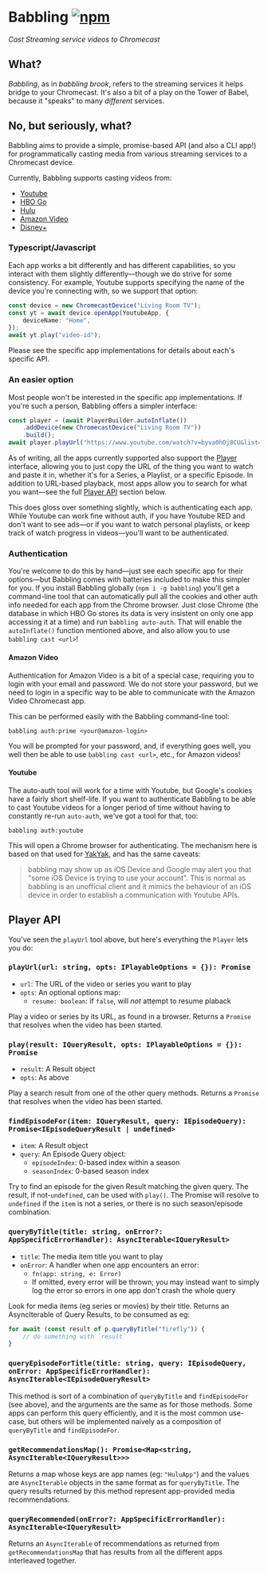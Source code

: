 Babbling [![npm](https://img.shields.io/npm/v/babbling.svg)](https://www.npmjs.com/package/babbling)
========

*Cast Streaming service videos to Chromecast*

## What?

*Babbling*, as in *babbling brook*, refers to the streaming services it
helps bridge to your Chromecast. It's also a bit of a play on the Tower
of Babel, because it "speaks" to many *different* services.

## No, but seriously, what?

Babbling aims to provide a simple, promise-based API (and also a CLI
app!) for programmatically casting media from various streaming
services to a Chromecast device.

Currently, Babbling supports casting videos from:

- [Youtube][1]
- [HBO Go][2]
- [Hulu][3]
- [Amazon Video][5]
- [Disney+][6]

### Typescript/Javascript

Each app works a bit differently and has different capabilities,
so you interact with them slightly differently—though we do strive
for some consistency. For example, Youtube supports specifying the
name of the device you're connecting with, so we support that option:

```typescript
const device = new ChromecastDevice("Living Room TV");
const yt = await device.openApp(YoutubeApp, {
    deviceName: "Home",
});
await yt.play("video-id");
```

Please see the specific app implementations for details about each's
specific API.

### An easier option

Most people won't be interested in the specific app implementations.
If you're such a person, Babbling offers a simpler interface:

```typescript
const player = (await PlayerBuilder.autoInflate())
    .addDevice(new ChromecastDevice("Living Room TV"))
    .build();
await player.playUrl("https://www.youtube.com/watch?v=byva0hOj8CU&list=PL1tiwbzkOjQxD0jjAE7PsWoaCrs0EkBH2");
```

As of writing, all the apps currently supported also support the [Player][4]
interface, allowing you to just copy the URL of the thing you want to watch
and paste it in, whether it's for a Series, a Playlist, or a specific Episode.
In addition to URL-based playback, most apps allow you to search for what you
want—see the full [Player API](#player-api) section below.

This does gloss over something slightly, which is authenticating each
app. While Youtube can work fine without auth, if you have Youtube RED
and don't want to see ads—or if you want to watch personal playlists,
or keep track of watch progress in videos—you'll want to be authenticated.

### Authentication

You're welcome to do this by hand—just see each specific app for their
options—but Babbling comes with batteries included to make this simpler
for you. If you install Babbling globally (`npm i -g babbling`) you'll
get a command-line tool that can automatically pull all the cookies and
other auth info needed for each app from the Chrome browser. Just close
Chrome (the database in which HBO Go stores its data is very insistent
on only one app accessing it at a time) and run `babbling auto-auth`.
That will enable the `autoInflate()` function mentioned above, and
also allow you to use `babbling cast <url>`!

#### Amazon Video

Authentication for Amazon Video is a bit of a special case, requiring
you to login with your email and password. We do not store your password,
but we need to login in a specific way to be able to communicate with the
Amazon Video Chromecast app.

This can be performed easily with the Babbling command-line tool:

```
babbling auth:prime <your@amazon-login>
```

You will be prompted for your password, and, if everything goes well, you
well then be able to use `babbling cast <url>`, etc., for Amazon videos!

#### Youtube

The auto-auth tool will work for a time with Youtube, but Google's cookies
have a fairly short shelf-life. If you want to authenticate Babbling to be
able to cast Youtube videos for a longer period of time without having to
constantly re-run `auto-auth`, we've got a tool for that, too:

```
babbling auth:youtube
```

This will open a Chrome browser for authenticating. The mechanism here is
based on that used for [YakYak][7], and has the same caveats:

> babbling may show up as iOS Device and Google may alert you that "some iOS
> Device is trying to use your account". This is normal as babbling is an
> unofficial client and it mimics the behaviour of an iOS device in order to
> establish a communication with Youtube APIs.

## Player API

You've seen the `playUrl` tool above, but here's everything the `Player`
lets you do:

### `playUrl(url: string, opts: IPlayableOptions = {}): Promise`

- `url`: The URL of the video or series you want to play
- `opts`: An optional options map:
    - `resume: boolean`: if `false`, will *not* attempt to resume plaback

Play a video or series by its URL, as found in a browser. Returns a `Promise`
that resolves when the video has been started.

### `play(result: IQueryResult, opts: IPlayableOptions = {}): Promise`

- `result`: A Result object
- `opts`: As above

Play a search result from one of the other query methods. Returns a `Promise`
that resolves when the video has been started.

### `findEpisodeFor(item: IQueryResult, query: IEpisodeQuery): Promise<IEpisodeQueryResult | undefined>`

- `item`: A Result object
- `query`: An Episode Query object:
    - `episodeIndex`: 0-based index within a season
    - `seasonIndex`: 0-based season index

Try to find an episode for the given Result matching the given query. The
result, if not-`undefined`, can be used with `play()`. The Promise will
resolve to `undefined` if the `item` is not a series, or there is no such
season/episode combination.

### `queryByTitle(title: string, onError?: AppSpecificErrorHandler): AsyncIterable<IQueryResult>`

- `title`: The media item title you want to play
- `onError`: A handler when one app encounters an error:
    - `fn(app: string, e: Error)`
    - If omitted, every error will be thrown; you may instead want to simply
      log the error so errors in one app don't crash the whole query

Look for media items (eg series or movies) by their title. Returns an
AsyncIterable of Query Results, to be consumed as eg:

```js
for await (const result of p.queryByTitle("firefly")) {
    // do something with `result`
}
```

### `queryEpisodeForTitle(title: string, query: IEpisodeQuery, onError: AppSpecificErrorHandler): AsyncIterable<IEpisodeQueryResult>`

This method is sort of a combination of `queryByTitle` and `findEpisodeFor`
(see above), and the arguments are the same as for those methods. Some apps
can perform this query efficiently, and it is the most common use-case, but
others will be implemented naively as a composition of `queryByTitle` and
`findEpisodeFor`.

### `getRecommendationsMap(): Promise<Map<string, AsyncIterable<IQueryResult>>>`

Returns a map whose keys are app names (eg: `"HuluApp"`) and the values are
`AsyncIterable` objects in the same format as for `queryByTitle`. The query
results returned by this method represent app-provided media recommendations.

### `queryRecommended(onError?: AppSpecificErrorHandler): AsyncIterable<IQueryResult>`

Returns an `AsyncIterable` of recommendations as returned from
`getRecommendationsMap` that has results from all the different apps
interleaved together.

[1]: src/apps/youtube/index.ts
[2]: src/apps/hbogo/index.ts
[3]: src/apps/hulu/index.ts
[4]: src/player.ts
[5]: src/apps/prime/index.ts
[6]: src/apps/disney/index.ts
[7]: https://github.com/yakyak/yakyak

